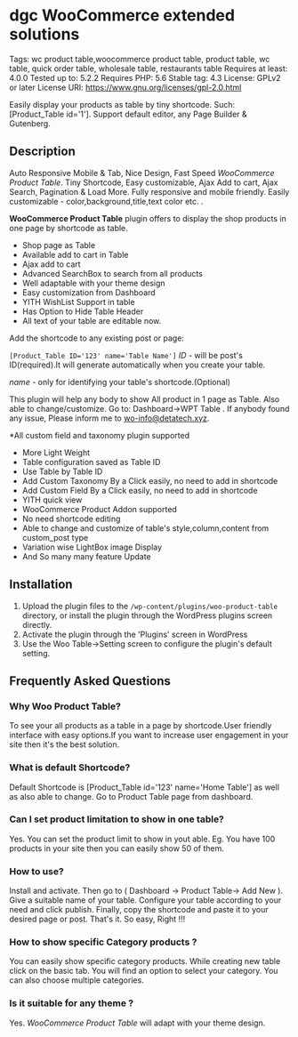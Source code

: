 # dgc WooCommerce extended solutions
Tags: wc product table,woocommerce product table, product table, wc table, quick order table, wholesale table, restaurants table
Requires at least: 4.0.0
Tested up to: 5.2.2
Requires PHP: 5.6
Stable tag: 4.3
License: GPLv2 or later
License URI: https://www.gnu.org/licenses/gpl-2.0.html

Easily display your products as table by tiny shortcode. Such: [Product_Table id='1']. Support default editor, any Page Builder & Gutenberg.

## Description
Auto Responsive Mobile & Tab, Nice Design, Fast Speed *WooCommerce Product Table*. Tiny Shortcode, Easy customizable, Ajax Add to cart, Ajax Search, Pagination & Load More. Fully responsive and mobile friendly. Easily customizable - color,background,title,text color etc.
.

**WooCommerce Product Table** plugin offers to display the shop products in one page by shortcode as table. 

* Shop page as Table
* Available add to cart in Table
* Ajax add to cart
* Advanced SearchBox to search from all products
* Well adaptable with your theme design
* Easy customization from Dashboard
* YITH WishList Support in table
* Has Option to Hide Table Header 
* All text of your table are editable now.

Add the shortcode to any existing post or page:

`[Product_Table ID='123' name='Table Name']`
*ID* - will be post's ID(required).It will generate automatically when you create your table. 

*name* - only for identifying your table's shortcode.(Optional)


This plugin will help any body to show All product in 1 page as Table. Also able to change/customize. Go to: Dashboard->WPT Table . 
If anybody found any issue, Please inform me to wo-info@detatech.xyz.


*All custom field and taxonomy plugin supported
* More Light Weight
* Table configuration saved as Table ID
* Use Table  by Table ID
* Add Custom Taxonomy By a Click easily, no need to add in shortcode
* Add Custom Field By  a Click easily, no need to add in shortcode
* YITH quick view
* WooCommerce Product Addon supported
* No need shortcode editing
* Able to change and customize of table's style,column,content from custom_post type
* Variation wise LightBox image Display
* And So many many feature Update

## Installation

1. Upload the plugin files to the `/wp-content/plugins/woo-product-table` directory, or install the plugin through the WordPress plugins screen directly.
2. Activate the plugin through the 'Plugins' screen in WordPress
3. Use the Woo Table->Setting screen to configure the plugin's default setting.


## Frequently Asked Questions

### Why Woo Product Table?

To see your all products as a table in a page by shortcode.User friendly interface with easy options.If you want to increase user engagement in your site then it's the best solution.

### What is default Shortcode?

Default Shortcode is [Product_Table id='123' name='Home Table'] as well as also able to change. Go to Product Table page from dashboard.

### Can I set product limitation to show in one table?

Yes. You can set the product limit to show in yout able. Eg. You have 100 products in your site then you can easily show 50 of them.

### How to use?

Install and activate. Then go to ( Dashboard -> Product Table-> Add New ).
Give a suitable name of your table. Configure your table according to your need and click publish. Finally, copy the shortcode and paste it to your desired page or post.
That's it. So easy, Right !!!

### How to show specific Category products ?

You can easily show specific category products. While creating new table click on the basic tab. You will find an option to select your category. You can also choose multiple categories.


### Is it suitable for any theme ?
 Yes. *WooCommerce Product Table* will adapt with your theme design.
